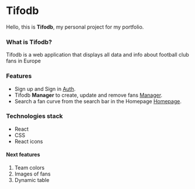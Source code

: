 # Tifodb

Hello, this is **Tifodb**, my personal project for my portfolio.

### What is Tifodb?

Tifodb is a web application that displays all data and info about football club fans in Europe

### Features

- Sign up and Sign in [Auth](./public/markdown/auth.png).
- Tifodb **Manager** to create, update and remove fans [Manager](./public/markdown/manager.png).
- Search a fan curve from the search bar in the Homepage [Homepage](./public/markdown/homepage.png).

### Technologies stack

- React
- CSS
- React icons

#### Next features

1. Team colors
2. Images of fans
3. Dynamic table
